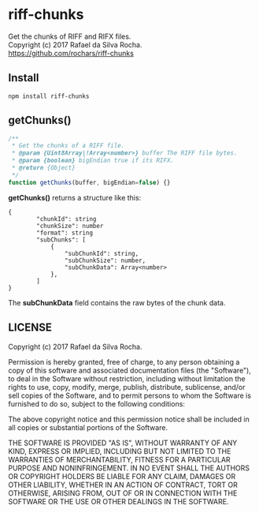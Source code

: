 # riff-chunks
Get the chunks of RIFF and RIFX files.  
Copyright (c) 2017 Rafael da Silva Rocha.  
https://github.com/rochars/riff-chunks

## Install
```
npm install riff-chunks
```

## getChunks()
```javascript
/**
 * Get the chunks of a RIFF file.
 * @param {Uint8Array|!Array<number>} buffer The RIFF file bytes.
 * @param {boolean} bigEndian true if its RIFX.
 * @return {Object}
 */
function getChunks(buffer, bigEndian=false) {}
```

**getChunks()** returns a structure like this:
```
{
        "chunkId": string
        "chunkSize": number
        "format": string
        "subChunks": [
            {
                "subChunkId": string,
                "subChunkSize": number,
                "subChunkData": Array<number>
            },
        ]
}
```

The **subChunkData** field contains the raw bytes of the chunk data.

## LICENSE
Copyright (c) 2017 Rafael da Silva Rocha.

Permission is hereby granted, free of charge, to any person obtaining
a copy of this software and associated documentation files (the
"Software"), to deal in the Software without restriction, including
without limitation the rights to use, copy, modify, merge, publish,
distribute, sublicense, and/or sell copies of the Software, and to
permit persons to whom the Software is furnished to do so, subject to
the following conditions:

The above copyright notice and this permission notice shall be
included in all copies or substantial portions of the Software.

THE SOFTWARE IS PROVIDED "AS IS", WITHOUT WARRANTY OF ANY KIND,
EXPRESS OR IMPLIED, INCLUDING BUT NOT LIMITED TO THE WARRANTIES OF
MERCHANTABILITY, FITNESS FOR A PARTICULAR PURPOSE AND
NONINFRINGEMENT. IN NO EVENT SHALL THE AUTHORS OR COPYRIGHT HOLDERS BE
LIABLE FOR ANY CLAIM, DAMAGES OR OTHER LIABILITY, WHETHER IN AN ACTION
OF CONTRACT, TORT OR OTHERWISE, ARISING FROM, OUT OF OR IN CONNECTION
WITH THE SOFTWARE OR THE USE OR OTHER DEALINGS IN THE SOFTWARE.
